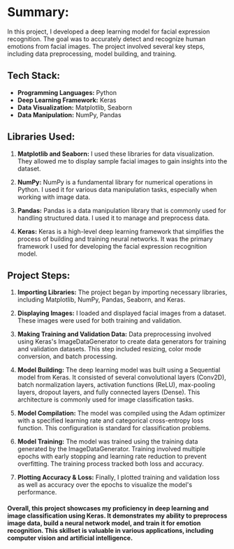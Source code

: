 
#  Summary:

In this project, I developed a deep learning model for facial expression recognition. The goal was to accurately detect and recognize human emotions from facial images. The project involved several key steps, including data preprocessing, model building, and training.

## **Tech Stack:**

- **Programming Languages:** Python
- **Deep Learning Framework:** Keras
- **Data Visualization:** Matplotlib, Seaborn
- **Data Manipulation:** NumPy, Pandas

## **Libraries Used:**

1. **Matplotlib and Seaborn:** I used these libraries for data visualization. They allowed me to display sample facial images to gain insights into the dataset.

2. **NumPy:** NumPy is a fundamental library for numerical operations in Python. I used it for various data manipulation tasks, especially when working with image data.

3. **Pandas:** Pandas is a data manipulation library that is commonly used for handling structured data. I used it to manage and preprocess data.

4. **Keras:** Keras is a high-level deep learning framework that simplifies the process of building and training neural networks. It was the primary framework I used for developing the facial expression recognition model.

## **Project Steps:**

1. **Importing Libraries:** The project began by importing necessary libraries, including Matplotlib, NumPy, Pandas, Seaborn, and Keras.

2. **Displaying Images:** I loaded and displayed facial images from a dataset. These images were used for both training and validation.

3. **Making Training and Validation Data:** Data preprocessing involved using Keras's ImageDataGenerator to create data generators for training and validation datasets. This step included resizing, color mode conversion, and batch processing.

4. **Model Building:** The deep learning model was built using a Sequential model from Keras. It consisted of several convolutional layers (Conv2D), batch normalization layers, activation functions (ReLU), max-pooling layers, dropout layers, and fully connected layers (Dense). This architecture is commonly used for image classification tasks.

5. **Model Compilation:** The model was compiled using the Adam optimizer with a specified learning rate and categorical cross-entropy loss function. This configuration is standard for classification problems.

6. **Model Training:** The model was trained using the training data generated by the ImageDataGenerator. Training involved multiple epochs with early stopping and learning rate reduction to prevent overfitting. The training process tracked both loss and accuracy.

7. **Plotting Accuracy & Loss:** Finally, I plotted training and validation loss as well as accuracy over the epochs to visualize the model's performance.

#### Overall, this project showcases my proficiency in deep learning and image classification using Keras. It demonstrates my ability to preprocess image data, build a neural network model, and train it for emotion recognition. This skillset is valuable in various applications, including computer vision and artificial intelligence.
